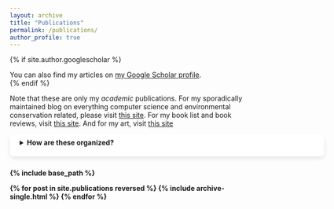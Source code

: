 ```yaml
---
layout: archive
title: "Publications"
permalink: /publications/
author_profile: true
---
```


{% if site.author.googlescholar %}
  <div class="wordwrap">You can also find my articles on <a href="{{site.author.googlescholar}}">my Google Scholar profile</a>.</div>
{% endif %}

Note that these are only my <i>academic</i> publications. For my sporadically maintained blog on everything computer science and environmental conservation related, please visit [this site](shreyanmmitra.substack.com). For my book list and book reviews, visit [this site](shreyanreviews.wordpress.com). And for my art, visit [this site]()

<div style="background-color: white; box-shadow: 0 4px 8px rgba(0, 0, 0, 0.1); padding: 20px; padding-top: 8px; border-radius: 8px; min-width:600px;margin-bottom: 25px">
<details>
<summary> <b> How are these organized? <b> </summary>
Sometimes, I have grouped multiple published papers into one listing. This can happen for multiple reasons, such as some papers being intermediate versions of another paper, or papers being associated with the code or dataset used by another paper.

Wherever a listing has more than one published paper associated with it, I have specified how many published papers are represented by that listing.

Click the link of each entry to see a longer description, along with links to download all the papers and code associated with each listing. For your convenience, links for the latest/most representative version of the listing are included in the short description itself.
</details>
</div>


{% include base_path %}

{% for post in site.publications reversed %}
  {% include archive-single.html %}
{% endfor %}

